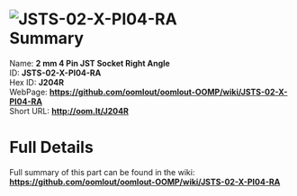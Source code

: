 
![JSTS-02-X-PI04-RA](https://github.com/oomlout/oomlout-OOMP/blob/master/parts/JSTS-02-X-PI04-RA/JSTS-02-X-PI04-RA_420.jpg)   
Summary
=================
  
Name: __2 mm 4 Pin JST Socket Right Angle__    
ID: __JSTS-02-X-PI04-RA__   
Hex ID: __J204R__   
WebPage: __https://github.com/oomlout/oomlout-OOMP/wiki/JSTS-02-X-PI04-RA__   
Short URL: __http://oom.lt/J204R__   

Full Details
==========================
Full summary of this part can be found in the wiki:   
__https://github.com/oomlout/oomlout-OOMP/wiki/JSTS-02-X-PI04-RA__    

